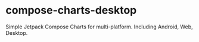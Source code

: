 # compose-charts-desktop
Simple Jetpack Compose Charts for multi-platform. Including Android, Web, Desktop.
